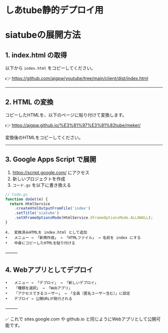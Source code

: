 # しあtube静的デプロイ用

# siatubeの展開方法

## 1. index.html の取得
以下から `index.html` をコピーしてください。

👉 https://github.com/ajgpw/youtube/tree/main/client/dist/index.html

---

## 2. HTML の変換
コピーしたHTMLを、以下のページに貼り付けて変換します。

👉 https://ajgpw.github.io/%E3%81%97%E3%81%82tube/meker/

変換後のHTMLをコピーしてください。

---

## 3. Google Apps Script で展開
1. https://script.google.com/ にアクセス
2. 新しいプロジェクトを作成
3.  `コード.gs` を以下に書き換える

```javascript
// Code.gs
function doGet(e) {
  return HtmlService
    .createHtmlOutputFromFile('index')
    .setTitle('siatube')
    .setXFrameOptionsMode(HtmlService.XFrameOptionsMode.ALLOWALL);
}
```
	4.	変換済みHTMLを index.html として追加
	•	メニュー → 「新規作成」 → 「HTMLファイル」 → 名前を index にする
	•	中身にコピーしたHTMLを貼り付ける

⸻

## 4. Webアプリとしてデプロイ
	•	メニュー → 「デプロイ」 → 「新しいデプロイ」
	•	「種類を選択」 → 「Webアプリ」
	•	「アクセスできるユーザー」 → 「全員（匿名ユーザー含む）」に設定
	•	デプロイ → 公開URLが発行される

⸻

✅ これで sites.google.com や github.io と同じようにWebアプリとして公開可能です。
